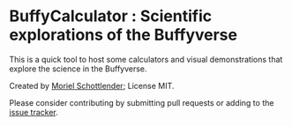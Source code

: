 # BuffyCalculator : Scientific explorations of the Buffyverse

This is a quick tool to host some calculators and visual demonstrations that explore the science in the Buffyverse.

Created by [Moriel Schottlender](http://moriel.smarterthanthat.com); License MIT.

Please consider contributing by submitting pull requests or adding to the [issue tracker](https://github.com/mooeypoo/buffycalculator/issues).
